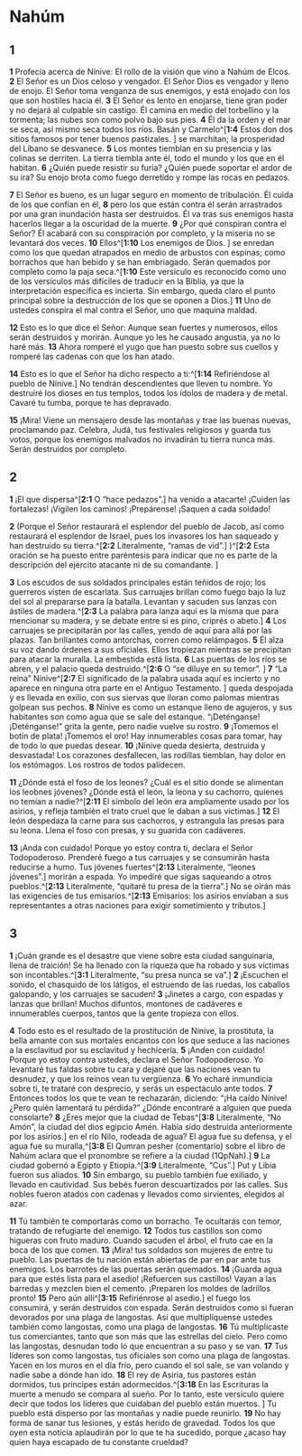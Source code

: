 # Nahúm

## 1 
**1** Profecía acerca de Nínive: El rollo de la visión que vino a Nahúm de Elcos. **2** El Señor es un Dios celoso y vengador. El Señor Dios es vengador y lleno de enojo. El Señor toma venganza de sus enemigos, y está enojado con los que son hostiles hacia él. **3** El Señor es lento en enojarse, tiene gran poder y no dejará al culpable sin castigo. Él camina en medio del torbellino y la tormenta; las nubes son como polvo bajo sus pies. **4** Él da la orden y el mar se seca, así mismo seca todos los ríos. Basán y Carmelo^[**1:4** Estos don dos sitios famosos por tener buenos pastizales. ] se marchitan; la prosperidad del Líbano se desvanece. **5** Los montes tiemblan en su presencia y las colinas se derriten. La tierra tiembla ante él, todo el mundo y los que en él habitan. **6** ¿Quién puede resistir su furia? ¿Quién puede soportar el ardor de su ira? Su enojo brota como fuego derretido y rompe las rocas en pedazos. 


**7** El Señor es bueno, es un lugar seguro en momento de tribulación. Él cuida de los que confían en él, **8** pero los que están contra él serán arrastrados por una gran inundación hasta ser destruidos. Él va tras sus enemigos hasta hacerlos llegar a la oscuridad de la muerte. **9** ¿Por qué conspiran contra el Señor? Él acabará con su conspiración por completo, y la miseria no se levantará dos veces. **10** Ellos^[**1:10** Los enemigos de Dios. ] se enredan como los que quedan atrapados en medio de arbustos con espinas; como borrachos que han bebido y se han embriagado. Serán quemados por completo como la paja seca.^[**1:10** Este versículo es reconocido como uno de los versículos más difíciles de traducir en la Biblia, ya que la interpretación específica es incierta. Sin embargo, queda claro el punto principal sobre la destrucción de los que se oponen a Dios.] **11** Uno de ustedes conspira el mal contra el Señor, uno que maquina maldad. 
 

**12** Esto es lo que dice el Señor: Aunque sean fuertes y numerosos, ellos serán destruidos y morirán. Aunque yo les he causado angustia, ya no lo haré más. **13** Ahora romperé el yugo que han puesto sobre sus cuellos y romperé las cadenas con que los han atado. 

**14** Esto es lo que el Señor ha dicho respecto a ti:^[**1:14** Refiriéndose al pueblo de Nínive.] No tendrán descendientes que lleven tu nombre. Yo destruiré los dioses en tus templos, todos los ídolos de madera y de metal. Cavaré tu tumba, porque te has depravado. 


**15** ¡Mira! Viene un mensajero desde las montañas y trae las buenas nuevas, proclamando paz. Celebra, Judá, tus festivales religiosos y guarda tus votos, porque los enemigos malvados no invadirán tu tierra nunca más. Serán destruidos por completo. 

## 2 
**1** ¡El que dispersa^[**2:1** O “hace pedazos”.] ha venido a atacarte! ¡Cuiden las fortalezas! ¡Vigilen los caminos! ¡Prepárense! ¡Saquen a cada soldado! 


**2** (Porque el Señor restaurará el esplendor del pueblo de Jacob, así como restaurará el esplendor de Israel, pues los invasores los han saqueado y han destruido su tierra.^[**2:2** Literalmente, “ramas de vid”.] )^[**2:2** Esta oración se ha puesto entre paréntesis para indicar que no es parte de la descripción del ejército atacante ni de su comandante. ] 
 

**3** Los escudos de sus soldados principales están teñidos de rojo; los guerreros visten de escarlata. Sus carruajes brillan como fuego bajo la luz del sol al prepararse para la batalla. Levantan y sacuden sus lanzas con ástiles de madera.^[**2:3** La palabra para lanza aquí es la misma que para mencionar su madera, y se debate entre si es pino, criprés o abeto.] **4** Los carruajes se precipitarán por las calles, yendo de aquí para allá por las plazas. Tan brillantes como antorchas, corren como relámpagos. **5** Él alza su voz dando órdenes a sus oficiales. Ellos tropiezan mientras se precipitan para atacar la muralla. La embestida está lista. **6** Las puertas de los ríos se abren, y el palacio queda destruido.^[**2:6** O “se diluye en su temor”. ] **7** “La reina” Nínive^[**2:7** El significado de la palabra usada aquí es incierto y no aparece en ninguna otra parte en el Antiguo Testamento. ] queda despojada y es llevada en exilio, con sus siervas que lloran como palomas mientras golpean sus pechos. **8** Nínive es como un estanque lleno de agujeros, y sus habitantes son como agua que se sale del estanque. “¡Deténganse! ¡Deténganse!” grita la gente, pero nadie vuelve su rostro. **9** ¡Tomemos el botín de plata! ¡Tomemos el oro! Hay innumerables cosas para tomar, hay de todo lo que puedas desear. **10** ¡Nínive queda desierta, destruida y desvastada! Los corazones desfallecen, las rodillas tiemblan, hay dolor en los estómagos. Los rostros de todos palidecen. 
  

**11** ¿Dónde está el foso de los leones? ¿Cuál es el sitio donde se alimentan los leobnes jóvenes? ¿Dónde está el león, la leona y su cachorro, quienes no temían a nadie?^[**2:11** El símbolo del león era ampliamente usado por los asirios, y refleja también el trato cruel que le daban a sus víctimas.] **12** El león despedaza la carne para sus cachorros, y estrangula las presas para su leona. Llena el foso con presas, y su guarida con cadáveres. 


**13** ¡Anda con cuidado! Porque yo estoy contra ti, declara el Señor Todopoderoso. Prenderé fuego a tus carruajes y se consumirán hasta reducirse a humo. Tus jóvenes fuertes^[**2:13** Literalmente, “leones jóvenes”.] morirán a espada. Yo impediré que sigas saqueando a otros pueblos.^[**2:13** Literalmente, “quitaré tu presa de la tierra”.] No se oirán más las exigencies de tus emisarios.^[**2:13** Emisarios: los asirios enviaban a sus representantes a otras naciones para exigir sometimiento y tributos.]
   

## 3 
**1** ¡Cuán grande es el desastre que viene sobre esta ciudad sanguinaria, llena de traición! Se ha llenado con la riqueza que ha robado y sus víctimas son incontables.^[**3:1** Literalmente, “su presa nunca se va”.] **2** ¡Escuchen el sonido, el chasquido de los látigos, el estruendo de las ruedas, los caballos galopando, y los carruajes se sacuden! **3** ¡Jinetes a cargo, con espadas y lanzas que brillan! Muchos difuntos, montones de cadáveres e innumerables cuerpos, tantos que la gente tropieza con ellos. 


**4** Todo esto es el resultado de la prostitución de Nínive, la prostituta, la bella amante con sus mortales encantos con los que seduce a las naciones a la esclavitud por su esclavitud y hechicería. **5** ¡Anden con cuidado! Porque yo estoy contra ustedes, declara el Señor Todopoderoso. Yo levantaré tus faldas sobre tu cara y dejaré que las naciones vean tu desnudez, y que los reinos vean tu vergüenza. **6** Yo echaré inmundicia sobre ti, te trataré con desprecio, y serás un espectáculo ante todos. **7** Entonces todos los que te vean te rechazarán, diciendo: “¡Ha caído Nínive! ¿Pero quién lamentará tu pérdida?” ¿Dónde encontraré a alguien que pueda consolarte? **8** ¿Eres mejor que la ciudad de Tebas^[**3:8** Literalmente, “No Amón”, la ciudad del dios egipcio Amén. Había sido destruida anteriormente por los asirios.] en el río Nilo, rodeada de agua? El agua fue su defensa, y el agua fue su muralla,^[**3:8** El Qumran pesher (comentario) sobre el libro de Nahúm aclara que el pronombre se refiere a la ciudad (1QpNah).] **9** La ciudad gobernó a Egipto y Etiopía.^[**3:9** Literalmente, “Cus”.] Put y Libia fueron sus aliados. **10** Sin embargo, su pueblo también fue exiliado, y llevado en cautividad. Sus bebés fueron descuartizados por las calles. Sus nobles fueron atados con cadenas y llevados como sirvientes, elegidos al azar. 
  

**11** Tú también te comportarás como un borracho. Te ocultarás con temor, tratando de refugiarte del enemigo. **12** Todos tus castillos son como higueras con fruto maduro. Cuando sacuden el árbol, el fruto cae en la boca de los que comen. **13** ¡Mira! tus soldados son mujeres de entre tu pueblo. Las puertas de tu nación están abiertas de par en par ante tus enemigos. Los barrotes de las puertas serán quemados. **14** ¡Guarda agua para que estés lista para el asedio! ¡Refuercen sus castillos! Vayan a las barredas y mezclen bien el cemento. ¡Preparen los moldes de ladrillos pronto! **15** Pero aún allí^[**3:15** Refiriénrose al asedio.] el fuego los consumirá, y serán destruidos con espada. Serán destruidos como si fueran devorados por una plaga de langostas. Así que multiplíquense ustedes también como langostas, como una plaga de langostas. **16** Tú multiplicaste tus comerciantes, tanto que son más que las estrellas del cielo. Pero como las langostas, desnudan todo lo que encuentran a su paso y se van. **17** Tus líderes son como langostas, tus oficiales son como una plaga de langostas. Yacen en los muros en el día frío, pero cuando el sol sale, se van volando y nadie sabe a dónde han ido. **18** El rey de Asiria, tus pastores están dormidos, tus príncipes están adormecidos.^[**3:18** En las Escrituras la muerte a menudo se compara al sueño. Por lo tanto, este versículo quiere decir que todos los líderes que cuidaban del pueblo están muertos. ] Tu pueblo está disperso por las montañas y nadie puede reunirlo. **19** No hay forma de sanar tus lesiones, y estás herido de gravedad. Todos los que oyen esta noticia aplaudirán por lo que te ha sucedido, porque ¿acaso hay quien haya escapado de tu constante crueldad? 
 
